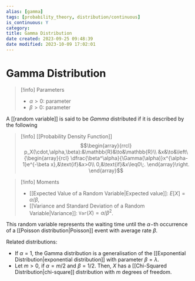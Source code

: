 ```yaml
---
alias: [gamma]
tags: [probability_theory, distribution/continuous]
is_continuous: Y
category: 
title: Gamma Distribution
date created: 2023-09-25 09:48:39
date modified: 2023-10-09 17:02:01
---
```


# Gamma Distribution

> [!info] Parameters
> - $\alpha>0$: parameter
> - $\beta>0$: parameter

A [[random variable]] is said to be _Gamma_ distributed if it is described by the following

> [!info] [[Probability Density Function]]
> $$\begin{array}{rrcl}
> p_X(\cdot,\alpha,\beta):&\mathbb{R}&\to&\mathbb{R}\\
> &x&\to&\left\{\begin{array}{rcl}
> 			\dfrac{\beta^\alpha}{\Gamma(\alpha)}x^{\alpha-1}e^{-\beta x},&\text{if}&x>0\\
> 			0,&\text{if}&x\leq0\;.
> 		\end{array}\right.
> \end{array}$$

> [!info] Moments
> - [[Expected Value of a Random Variable|Expected value]]: $E[X]=\alpha/\beta$,
> - [[Variance and Standard Deviation of a Random Variable|Variance]]: $\texttt{Var}(X)=\alpha/\beta^2$.

This random variable represents the waiting time until the $\alpha-$th occurrence of a [[Poisson distribution|Poisson]] event with average rate $\beta$.

Related distributions:
- If $\alpha=1$, the Gamma distribution is a generalisation of the [[Exponential Distribution|exponential distribution]] with parameter $\beta=\lambda$.
- Let $m>0$, if $\alpha=m/2$ and $\beta=1/2$. Then, $X$ has a [[Chi-Squared Distribution|chi-square]] distribution with $m$ degrees of freedom.
